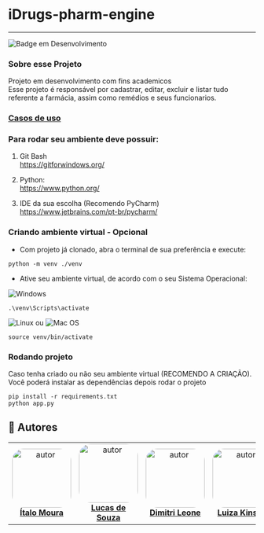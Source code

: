 # iDrugs-pharm-engine

---
![Badge em Desenvolvimento](http://img.shields.io/static/v1?label=STATUS&message=EM%20DESENVOLVIMENTO&color=GREEN&style=for-the-badge)

### Sobre esse Projeto
<p>
    Projeto em desenvolvimento com fins academicos
    <br/>
    Esse projeto é responsável por cadastrar, editar, excluir e listar tudo referente a farmácia, assim como remédios e seus funcionarios.
</p>

### [Casos de uso](https://github.com/S204-Inatel-2022-1/iDrugs-pharm-engine/blob/26ddaedb3c85a707f924ba918a1c77fa605af2f0/casos_de_uso.md)

### Para rodar seu ambiente deve possuir:
1. Git Bash <br/>
https://gitforwindows.org/

2. Python: <br/>
https://www.python.org/ <br/>

3. IDE da sua escolha (Recomendo PyCharm) <br/>
https://www.jetbrains.com/pt-br/pycharm/


### Criando ambiente virtual - Opcional

- Com projeto já clonado, abra o terminal de sua preferência e execute:
```
python -m venv ./venv
```
- Ative seu ambiente virtual, de acordo com o seu Sistema Operacional: <br/>

![Windows](https://img.shields.io/badge/Windows-0078D6?style=for-the-badge&logo=windows&logoColor=white)
```
.\venv\Scripts\activate
```
![Linux](https://img.shields.io/badge/Linux-FCC624?style=for-the-badge&logo=linux&logoColor=black) ou ![Mac OS](https://img.shields.io/badge/mac%20os-000000?style=for-the-badge&logo=macos&logoColor=F0F0F0)
```
source venv/bin/activate
```

### Rodando projeto

<p>
    Caso tenha criado ou não seu ambiente virtual (RECOMENDO A CRIAÇÃO).
    Você poderá instalar as dependências depois rodar o projeto
</p>

```
pip install -r requirements.txt
python app.py
```

## 👥 Autores
<table  style="text-align:center; border: none" >
<tr>

<td align="center"> 
<a href="https://github.com/itmoura" style="text-align:center;">
<img style="border-radius: 20%;" src="https://github.com/itmoura.png" width="120px;" alt="autor"/><br> <strong> Ítalo Moura </strong>
</a>
</td>

<td align="center"> 
<a href="https://github.com/Lucas-Alipio" styles="text-align:center;">
<img style="border-radius: 20%;" src="https://github.com/Lucas-Alipio.png" width="120px;" alt="autor"/><br><strong> Lucas de Souza </strong>
</a>
</td>

<td align="center"> 
<a href="https://github.com/dimeleone" styles="text-align:center;">
<img style="border-radius: 20%;" src="https://github.com/dimeleone.png" width="120px;" alt="autor"/><br><strong> Dimitri Leone </strong>
</a>
</td>

<td align="center"> 
<a href="https://github.com/luizakinsky" style="text-align:center;">
<img style="border-radius: 20%;" src="https://github.com/luizakinsky.png" width="120px;" alt="autor"/><br><strong> Luiza Kinsky </strong>
</a>
</td>

<td align="center"> 
<a href="https://github.com/NavesEdu" styles="text-align:center;">
<img style="border-radius: 20%;" src="https://github.com/NavesEdu.png" width="120px;" alt="autor"/><br><strong> Eduardo Naves </strong>
</a>
</td>

</tr>
</table>

